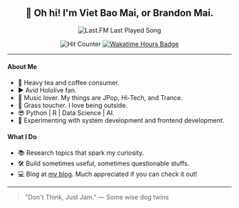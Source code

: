 <div align='center'>
  
## 🙋 Oh hi! I'm Viet Bao Mai, or Brandon Mai.

![Last.FM Last Played Song](https://img.shields.io/endpoint?color=ef912f&logo=youtubemusic&label=NOW+PLAYING&style=for-the-badge&url=https://lastfm-last-played.biancarosa.com.br/brandonmai/latest-song?format=shields.io)

![Hit Counter](https://komarev.com/ghpvc/?username=brandon-mai&color=ef912f&style=for-the-badge&label=VIEWS)
[![Wakatime Hours Badge](https://wakatime.com/badge/user/137a1655-e7c3-4f3d-a00a-edb94e9bfcf3.svg?style=for-the-badge&color=ef912f)](https://wakatime.com/@brandonmai)

</div>

---

#### About Me

- 🍵 Heavy tea and coffee consumer.
- ▶️ Avid Hololive fan.
- 🎵 Music lover. My things are JPop, Hi-Tech, and Trance.
- 🌄 Grass toucher. I love being outside.
- 😎 Python | R | Data Science | AI.
- 🤔 Experimenting with system development and frontend development.

#### What I Do
- 📚 Research topics that spark my curiosity.
- 🛠️ Build sometimes useful, sometimes questionable stuffs.
- 💻 Blog at [my blog](https://vietbaomai.com/). Much appreciated if you can check it out!

---

> "Don't Think, Just Jam." — Some wise dog twins
